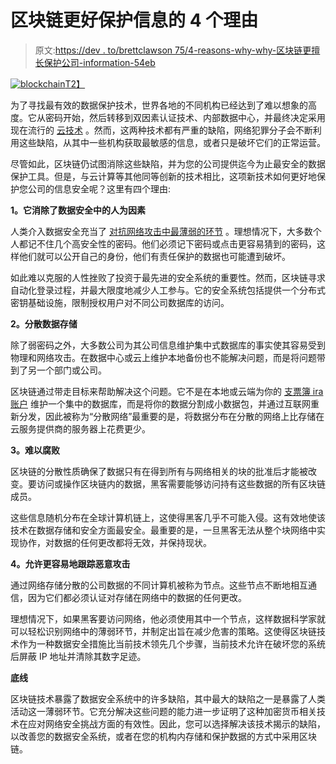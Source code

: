 # 区块链更好保护信息的 4 个理由

> 原文:[https://dev . to/brettclawson 75/4-reasons-why-why-区块链更擅长保护公司-information-54eb](https://dev.to/brettclawson75/4-reasons-why-blockchain-is-better-at-protecting-companies-information-54eb)

[![blockchain](../Images/ab08aed536f057856fc251087f6d6b6d.png)T2】](https://res.cloudinary.com/practicaldev/image/fetch/s--biRep_Jm--/c_limit%2Cf_auto%2Cfl_progressive%2Cq_auto%2Cw_880/https://images.unsplash.com/photo-1510511459019-5dda7724fd87%3Fixlib%3Drb-0.3.5%26ixid%3DeyJhcHBfaWQiOjEyMDd9%26s%3D74450f7cf15b30e723c1a6d49abcc62c%26auto%3Dformat%26fit%3Dcrop%26w%3D1650%26q%3D80)

为了寻找最有效的数据保护技术，世界各地的不同机构已经达到了难以想象的高度。它从密码开始，然后转移到双因素认证技术、内部数据中心，并最终决定采用现在流行的 [云技术](https://azure.microsoft.com/en-us/overview/what-is-cloud-computing/) 。然而，这两种技术都有严重的缺陷，网络犯罪分子会不断利用这些缺陷，从其中一些机构获取最敏感的信息，或者只是破坏它们的正常运营。

尽管如此，区块链仍试图消除这些缺陷，并为您的公司提供迄今为止最安全的数据保护工具。但是，与云计算等其他同等创新的技术相比，这项新技术如何更好地保护您公司的信息安全呢？这里有四个理由:

**1。它消除了数据安全中的人为因素**

人类介入数据安全充当了 [对抗网络攻击中最薄弱的环节](https://csrc.nist.gov/CSRC/media/Events/FISSEA-30th-Annual-Conference/documents/FISSEA2017_Witkowski_Benczik_Jarrin_Walker_Materials_Final.pdf) 。理想情况下，大多数个人都记不住几个高安全性的密码。他们必须记下密码或点击更容易猜到的密码，这样他们就可以公开自己的身份，他们有责任保护的数据也可能遭到破坏。

如此难以克服的人性挫败了投资于最先进的安全系统的重要性。然而，区块链寻求自动化登录过程，并最大限度地减少人工参与。它的安全系统包括提供一个分布式密钥基础设施，限制授权用户对不同公司数据库的访问。

**2。分散数据存储**

除了弱密码之外，大多数公司为其公司信息维护集中式数据库的事实使其容易受到物理和网络攻击。在数据中心或云上维护本地备份也不能解决问题，而是将问题带到了另一个部门或公司。

区块链通过带走目标来帮助解决这个问题。它不是在本地或云端为你的 [支票簿 ira 账户](https://www.accuplan.net/ira-checkbook-control.htm) 维护一个集中的数据库，而是将你的数据分割成小数据包，并通过互联网重新分发，因此被称为“分散网络”最重要的是，将数据分布在分散的网络上比存储在云服务提供商的服务器上花费更少。

**3。难以腐败**

区块链的分散性质确保了数据只有在得到所有与网络相关的块的批准后才能被改变。要访问或操作区块链内的数据，黑客需要能够访问持有这些数据的所有区块链成员。

这些信息随机分布在全球计算机链上，这使得黑客几乎不可能入侵。这有效地使该技术在数据存储和安全方面最安全。最重要的是，一旦黑客无法从整个块网络中实现协作，对数据的任何更改都将无效，并保持现状。

**4。允许更容易地跟踪恶意攻击**

通过网络存储分散的公司数据的不同计算机被称为节点。这些节点不断地相互通信，因为它们都必须认证对存储在网络中的数据的任何更改。

理想情况下，如果黑客要访问网络，他必须使用其中一个节点，这样数据科学家就可以轻松识别网络中的薄弱环节，并制定出旨在减少危害的策略。这使得区块链技术作为一种数据安全措施比当前技术领先几个步骤，当前技术允许在破坏您的系统后屏蔽 IP 地址并清除其数字足迹。

**底线**

区块链技术暴露了数据安全系统中的许多缺陷，其中最大的缺陷之一是暴露了人类活动这一薄弱环节。它充分解决这些问题的能力进一步证明了这种加密货币相关技术在应对网络安全挑战方面的有效性。因此，您可以选择解决该技术揭示的缺陷，以改善您的数据安全系统，或者在您的机构内存储和保护数据的方式中采用区块链。